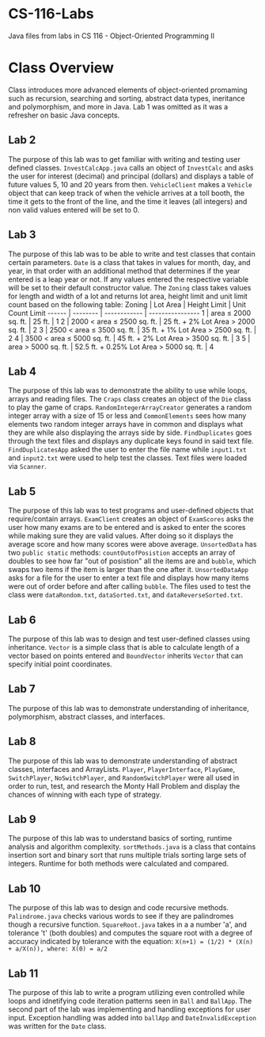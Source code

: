 # CS-116-Labs
Java files from labs in CS 116 - Object-Oriented Programming II

# Class Overview
Class introduces more advanced elements of object-oriented promaming such as recursion, searching and sorting, abstract data types, ineritance and polymorphism, and more in Java.
Lab 1 was omitted as it was a refresher on basic Java concepts. 

## Lab 2
The purpose of this lab was to get familiar with writing and testing user defined classes. `InvestCalcApp.java` calls an object of `InvestCalc` and asks the user for interest 
(decimal) and principal (dollars) and displays a table of future values 5, 10 and 20 years from then. `VehicleClient` makes a `Vehicle` object that can keep track of when the vehicle arrives
at a toll booth, the time it gets to the front of the line, and the time it leaves (all integers) and non valid values entered will be set to 0.

## Lab 3
The purpose of this lab was to be able to write and test classes that contain certain parameters. `Date` is a class that takes in values for month, day, and year, in that order 
with an additional method that determines if the year entered is a leap year or not. If any values entered the respective variable will be set to their default constructor value.
The `Zoning` class takes values for length and width of a lot and returns lot area, height limit and unit limit count based on the following table:
Zoning | Lot Area | Height Limit | Unit Count Limit
------ | -------- | ------------ | ----------------
1 | area ≤ 2000 sq. ft. | 25 ft. | 1
2 | 2000 < area ≤ 2500 sq. ft. | 25 ft. + 2% Lot Area > 2000 sq. ft. | 2
3 | 2500 < area ≤ 3500 sq. ft. | 35 ft. + 1% Lot Area > 2500 sq. ft. | 2
4 | 3500 < area ≤ 5000 sq. ft. | 45 ft. + 2% Lot Area > 3500 sq. ft. | 3
5 | area > 5000 sq. ft. | 52.5 ft. + 0.25% Lot Area > 5000 sq. ft. | 4

## Lab 4
The purpose of this lab was to demonstrate the ability to use while loops, arrays and reading files. The `Craps` class creates an object of the `Die` class to play the game of
craps. `RandomIntegerArrayCreator` generates a random integer array with a size of 15 or less and `CommonElements` sees how many elements two random integer arrays have in common and displays 
what they are while also displaying the arrays side by side. `FindDuplicates` goes through the text files and displays any duplicate keys found in said text file. 
`FindDuplicatesApp` asked the user to enter the file name while `input1.txt` and `input2.txt` were used to help test the classes. Text files were loaded via `Scanner`.

## Lab 5
The purpose of this lab was to test programs and user-defined objects that require/contain arrays. `ExamClient` creates an object of `ExamScores` asks the user how many exams
are to be entered and is asked to enter the scores while making sure they are valid values. After doing so it displays the average score and how many scores were above average.
`UnsortedData` has two `public static` methods: `countOutofPosistion` accepts an array of doubles to see how far "out of posistion" all the items are and `bubble`, which swaps
two items if the item is larger than the one after it. `UnsortedDataApp` asks for a file for the user to enter a text file and displays how many items were out of order before
and after calling `bubble`. The files used to test the class were `dataRondom.txt`, `dataSorted.txt`, and `dataReverseSorted.txt`.

## Lab 6
The purpose of this lab was to design and test user-defined classes using inheritance. `Vector` is a simple class that is able to calculate length of a vector based on points entered
and `BoundVector` inherits `Vector` that can specify initial point coordinates.

## Lab 7
The purpose of this lab was to demonstrate understanding of inheritance, polymorphism, abstract classes, and interfaces. 

## Lab 8
The purpose of this lab was to demonstrate understanding of abstract classes, interfaces and ArrayLists. `Player`, `PlayerInterface`, `PlayGame`, `SwitchPlayer`, `NoSwitchPlayer`,
 and `RandomSwitchPlayer` were all used in order to run, test, and research the Monty Hall Problem and display the chances of winning with each type of strategy.
 

## Lab 9
The purpose of this lab was to understand basics of sorting, runtime analysis and algorithm complexity. `sortMethods.java` is a class that contains insertion sort and binary
sort that runs multiple trials sorting large sets of integers. Runtime for both methods were calculated and compared.

## Lab 10
The purpose of this lab was to design and code recursive methods. `Palindrome.java` checks various words to see if they are palindromes though a recursive function.
`SquareRoot.java` takes in a a number 'a', and tolerance 't' (both doubles) and computes the square root with a degree of accuracy indicated by tolerance with the equation: 
`X(n+1) = (1/2) * (X(n) + a/X(n)), where: X(0) = a/2`

## Lab 11
The purpose of this lab to write a program utilizing even controlled while loops and idnetifying code iteration patterns seen in `Ball` and `BallApp`. The second part of the
 lab was implementing and handling exceptions for user input. Exception handling was added into `ballApp` and `DateInvalidException` was written for the `Date` class.
 

